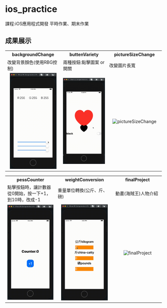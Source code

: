 # ios_practice

課程:iOS應用程式開發 平時作業、期末作業


## 成果展示
<table>
  <tr>
    <th width="250">backgroundChange</th>
    <th width="250">buttenVariety</th>
    <th width="250">pictureSizeChange</th>
  </tr>
  <tr>
    <td>改變背景顏色(使用RBG控制)</td>
    <td>兩種按鈕:點擊圖案 or 開關</td>
    <td>改變圖片長寬</td>
  </tr>
  <tr>
    <td align="center"><img src="https://github.com/penglingg/ios_practice/blob/main/backgroundcolor.gif" width="150" alt="backgroundChange"></td>
    <td align="center"><img src="https://github.com/penglingg/ios_practice/blob/main/buttenVariety.gif" width="150" alt="buttenVariety"></td>
    <td align="center"><img src="https://github.com/penglingg/ios_practice/blob/main/pictureSizeChange.gif" width="150" alt="pictureSizeChange"></td>
  </tr>
</table>
<table>
  <tr>
    <th width="250">pessCounter</th>
    <th width="250">weightConversion</th>
    <th width="250">finalProject</th>
  </tr>
  <tr>
    <td>點擊按鈕時，讓計數器從0開始，按一下+1，到10時，改成-1</td>
    <td>重量單位轉換(公斤、斤、磅)</td>
    <td>動畫(海賊王)人物介紹</td>
  </tr>
  <tr>
    <td align="center"><img src="https://github.com/penglingg/ios_practice/blob/main/pressCounter.gif" width="150" alt="pessCounter"></td>
    <td align="center"><img src="https://github.com/penglingg/ios_practice/blob/main/weightConversion.gif" width="150" alt="weightConversion"></td>
    <td align="center"><img src="https://github.com/penglingg/ios_practice/blob/main/finalproject.gif" width="150" alt="finalProject"></td>
  </tr>
</table>
